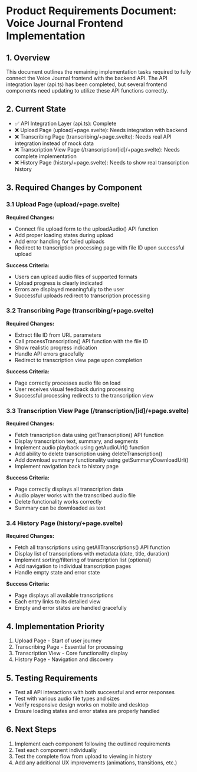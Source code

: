# Product Requirements Document: Voice Journal Frontend Implementation

## 1. Overview
This document outlines the remaining implementation tasks required to fully connect the Voice Journal frontend with the backend API. The API integration layer (api.ts) has been completed, but several frontend components need updating to utilize these API functions correctly.

## 2. Current State
- ✅ API Integration Layer (api.ts): Complete
- ❌ Upload Page (upload/+page.svelte): Needs integration with backend
- ❌ Transcribing Page (transcribing/+page.svelte): Needs real API integration instead of mock data
- ❌ Transcription View Page (/transcription/[id]/+page.svelte): Needs complete implementation
- ❌ History Page (history/+page.svelte): Needs to show real transcription history

## 3. Required Changes by Component

### 3.1 Upload Page (upload/+page.svelte)
**Required Changes:**
- Connect file upload form to the uploadAudio() API function
- Add proper loading states during upload
- Add error handling for failed uploads
- Redirect to transcription processing page with file ID upon successful upload

**Success Criteria:**
- Users can upload audio files of supported formats
- Upload progress is clearly indicated
- Errors are displayed meaningfully to the user
- Successful uploads redirect to transcription processing

### 3.2 Transcribing Page (transcribing/+page.svelte)
**Required Changes:**
- Extract file ID from URL parameters
- Call processTranscription() API function with the file ID
- Show realistic progress indication
- Handle API errors gracefully
- Redirect to transcription view page upon completion

**Success Criteria:**
- Page correctly processes audio file on load
- User receives visual feedback during processing
- Successful processing redirects to the transcription view

### 3.3 Transcription View Page (/transcription/[id]/+page.svelte)
**Required Changes:**
- Fetch transcription data using getTranscription() API function
- Display transcription text, summary, and segments
- Implement audio playback using getAudioUrl() function
- Add ability to delete transcription using deleteTranscription()
- Add download summary functionality using getSummaryDownloadUrl()
- Implement navigation back to history page

**Success Criteria:**
- Page correctly displays all transcription data
- Audio player works with the transcribed audio file
- Delete functionality works correctly
- Summary can be downloaded as text

### 3.4 History Page (history/+page.svelte)
**Required Changes:**
- Fetch all transcriptions using getAllTranscriptions() API function
- Display list of transcriptions with metadata (date, title, duration)
- Implement sorting/filtering of transcription list (optional)
- Add navigation to individual transcription pages
- Handle empty state and error state

**Success Criteria:**
- Page displays all available transcriptions
- Each entry links to its detailed view
- Empty and error states are handled gracefully

## 4. Implementation Priority
1. Upload Page - Start of user journey
2. Transcribing Page - Essential for processing
3. Transcription View - Core functionality display
4. History Page - Navigation and discovery

## 5. Testing Requirements
- Test all API interactions with both successful and error responses
- Test with various audio file types and sizes
- Verify responsive design works on mobile and desktop
- Ensure loading states and error states are properly handled

## 6. Next Steps
1. Implement each component following the outlined requirements
2. Test each component individually
3. Test the complete flow from upload to viewing in history
4. Add any additional UX improvements (animations, transitions, etc.)